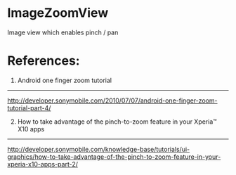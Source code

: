 ImageZoomView
=============

Image view which enables pinch / pan 

References:
=============


1. Android one finger zoom tutorial 
-------------
http://developer.sonymobile.com/2010/07/07/android-one-finger-zoom-tutorial-part-4/

2. How to take advantage of the pinch-to-zoom feature in your Xperia™ X10 apps
-------------
http://developer.sonymobile.com/knowledge-base/tutorials/ui-graphics/how-to-take-advantage-of-the-pinch-to-zoom-feature-in-your-xperia-x10-apps-part-2/